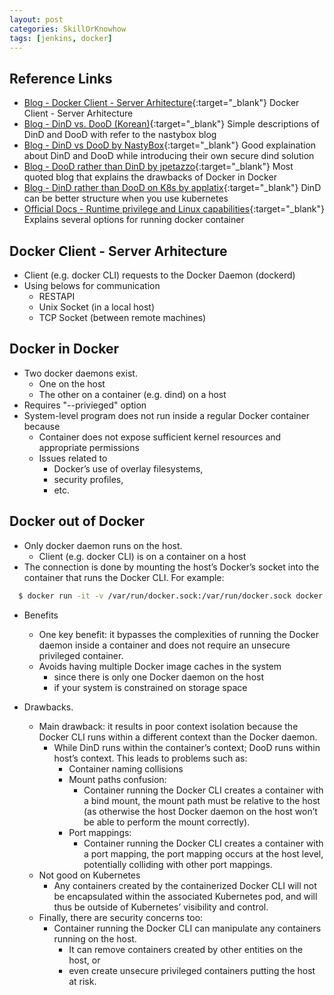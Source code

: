 ```yaml
---
layout: post
categories: SkillOrKnowhow
tags: [jenkins, docker]
---
```


## Reference Links

- [Blog - Docker Client - Server Arhitecture](<https://aidanbae.github.io/code/docker/docker-overview/>){:target="_blank"} Docker Client - Server Arhitecture
- [Blog - DinD vs. DooD (Korean)](<https://mns010.tistory.com/25>){:target="_blank"} Simple descriptions of DinD and DooD with refer to the nastybox blog
- [Blog - DinD vs DooD by NastyBox](<https://blog.nestybox.com/2019/09/14/dind.html>){:target="_blank"} Good explaination about DinD and DooD while introducing their own secure dind solution
- [Blog - DooD rather than DinD by jpetazzo](<https://jpetazzo.github.io/2015/09/03/do-not-use-docker-in-docker-for-ci/>){:target="_blank"} Most quoted blog that explains the drawbacks of Docker in Docker
- [Blog - DinD rather than DooD on K8s by applatix](<https://applatix.com/case-docker-docker-kubernetes-part/>){:target="_blank"} DinD can be better structure when you use kubernetes
- [Official Docs - Runtime privilege and Linux capabilities](<https://docs.docker.com/engine/reference/run/#runtime-privilege-and-linux-capabilities>){:target="_blank"} Explains several options for running docker container


## Docker Client - Server Arhitecture

- Client (e.g. docker CLI) requests to the Docker Daemon (dockerd)
- Using belows for communication
  - RESTAPI
  - Unix Socket (in a local host)
  - TCP Socket (between remote machines)


## Docker in Docker

- Two docker daemons exist.
  - One on the host
  - The other on a container (e.g. dind) on a host
- Requires "--privieged" option
- System-level program does not run inside a regular Docker container because 
  - Container does not expose sufficient kernel resources and appropriate permissions
  - Issues related to 
    - Docker’s use of overlay filesystems, 
    - security profiles, 
    - etc.

## Docker out of Docker

- Only docker daemon runs on the host.
  - Client (e.g. docker CLI) is on a container on a host
- The connection is done by mounting the host’s Docker’s socket into the container that runs the Docker CLI. For example:

```bash
  $ docker run -it -v /var/run/docker.sock:/var/run/docker.sock docker
```
- Benefits
  - One key benefit: it bypasses the complexities of running the Docker daemon inside a container and does not require an unsecure privileged container.
  - Avoids having multiple Docker image caches in the system
    - since there is only one Docker daemon on the host 
    - if your system is constrained on storage space

- Drawbacks.
  - Main drawback: it results in poor context isolation because the Docker CLI runs within a different context than the Docker daemon.
    - While DinD runs within the container’s context; DooD runs within host’s context. This leads to problems such as: 
      - Container naming collisions
      - Mount paths confusion:
        - Container running the Docker CLI creates a container with a bind mount, the mount path must be relative to the host (as otherwise the host Docker daemon on the host won’t be able to perform the mount correctly).
      - Port mappings:
        - Container running the Docker CLI creates a container with a port mapping, the port mapping occurs at the host level, potentially colliding with other port mappings.
  - Not good on Kubernetes
    - Any containers created by the containerized Docker CLI will not be encapsulated within the associated Kubernetes pod, and will thus be outside of Kubernetes’ visibility and control.
  - Finally, there are security concerns too:
    - Container running the Docker CLI can manipulate any containers running on the host.
      - It can remove containers created by other entities on the host, or 
      - even create unsecure privileged containers putting the host at risk.